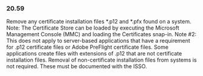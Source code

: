 
### 20.59  
Remove any certificate installation files *.p12 and *.pfx found on a system. 
Note: The Certificate Store can be loaded by executing the Microsoft Management Console 
(MMC) and loading the Certificates snap-in. 
Note #2: This does not apply to server-based applications that have a requirement for .p12 
certificate files or Adobe PreFlight certificate files. Some applications create files with 
extensions of .p12 that are not certificate installation files. Removal of non-certificate 
installation files from systems is not required. These must be documented with the ISSO. 

